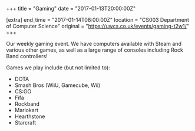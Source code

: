 +++
title = "Gaming"
date = "2017-01-13T20:00:00Z"

[extra]
end_time = "2017-01-14T08:00:00Z"
location = "CS003 Department of Computer Science"
original = "https://uwcs.co.uk/events/gaming-t2w1/"
+++

Our weekly gaming event. We have computers available with Steam and various other games, as well as a large range of consoles including Rock Band controllers\!

  

Games we play include (but not limited to):

  - DOTA  
  - Smash Bros (WiiU, Gamecube, Wii)  
  - CS:GO  
  - Fifa  
  - Rockband  
  - Mariokart  
  - Hearthstone  
  - Starcraft

